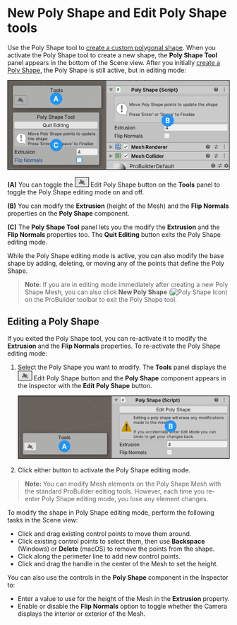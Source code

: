 # New Poly Shape and Edit Poly Shape tools

Use the Poly Shape tool to [create a custom polygonal shape](workflow-create-polyshape.md). When you activate the Poly Shape tool to create a new shape, the **Poly Shape Tool** panel appears in the bottom of the Scene view. After you initially [create a Poly Shape](workflow-create-polyshape.md), the Poly Shape is still active, but in editing mode:

![The Poly Shape tool in editing mode](images/Experimental_PolyShapeInspector.png) 

**(A)** You can toggle the ![](images/icons/tlbx-icon-polyshape.png) Edit Poly Shape button on the **Tools** panel to toggle the Poly Shape editing mode on and off.

**(B)** You can modify the **Extrusion** (height of the Mesh) and the **Flip Normals** properties on the **Poly Shape** component.

**(C)** The **Poly Shape Tool** panel lets you the modify the **Extrusion** and the **Flip Normals** properties too. The **Quit Editing** button exits the Poly Shape editing mode.

While the Poly Shape editing mode is active, you can also modify the base shape by adding, deleting, or moving any of the points that define the Poly Shape.

>  **Note**: If you are in editing mode immediately after creating a new Poly Shape Mesh, you can also click **New Poly Shape** (![Poly Shape Icon](images/icons/NewPolyShape.png)) on the ProBuilder toolbar to exit the Poly Shape tool.




## Editing a Poly Shape

If you exited the Poly Shape tool, you can re-activate it to modify the **Extrusion** and the **Flip Normals** properties. To re-activate the Poly Shape editing mode: 

1. Select the Poly Shape you want to modify. The **Tools** panel displays the ![](images/icons/tlbx-icon-polyshape.png) Edit Poly Shape button and the **Poly Shape** component appears in the Inspector with the **Edit Poly Shape** button.

	![The Tools panel in the Scene view (A) and the Poly Shape component in the Inspector](images/Experimental_PolyShapeInspector-edit.png)

2. Click either button to activate the Poly Shape editing mode.

> **Note:** You can modify Mesh elements on the Poly Shape Mesh with the standard ProBuilder editing tools. However, each time you re-enter Poly Shape editing mode, you lose any element changes.

To modify the shape in Poly Shape editing mode, perform the following tasks in the Scene view:

- Click and drag existing control points to move them around.
- Click existing control points to select them, then use **Backspace** (Windows) or **Delete** (macOS) to remove the points from the shape.
- Click along the perimeter line to add new control points.
- Click and drag the handle in the center of the Mesh to set the height.

You can also use the controls in the **Poly Shape** component in the Inspector to:

- Enter a value to use for the height of the Mesh in the **Extrusion** property.
- Enable or disable the **Flip Normals** option to toggle whether the Camera displays the interior or exterior of the Mesh.

